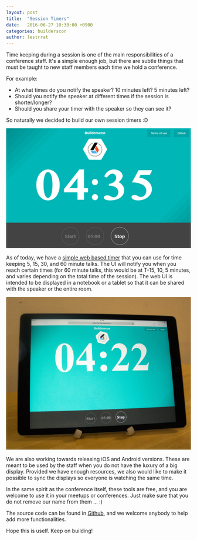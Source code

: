 ```yaml
---
layout: post
title:  "Session Timers"
date:   2016-06-27 10:30:00 +0900
categories: builderscon
author: lestrrat
---
```


Time keeping during a session is one of the main responsibilities of a conference staff. It's a simple enough job, but there are subtle things that must be taught to new staff members each time we hold a conference.

For example:
* At what times do you notify the speaker? 10 minutes left? 5 minutes left?
* Should you notify the speaker at different times if the session is shorter/longer?
* Should you share your timer with the speaker so they can see it?

So naturally we decided to build our own session timers :D

![](/assets/images/2016-06/web-timer.png)

As of today, we have a [simple web based timer](http://web.timer.builderscon.io) that you can use for time keeping 5, 15, 30, and 60 minute talks. The UI will notify you when you reach certain times (for 60 minute talks, this would be at T-15, 10, 5 minutes, and varies depending on the total time of the session). The web UI is intended to be displayed in a notebook or a tablet so that it can be shared with the speaker or the entire room.

![](/assets/images/2016-06/web-timer-ipad.jpeg)

We are also working towards releasing iOS and Android versions. These are meant to be used by the staff when you do not have the luxury of a big display. Provided we have enough resources, we also would like to make it possible to sync the displays so everyone is watching the same time.

In the same spirit as the conference itself, these tools are free, and you are welcome to use it in your meetups or conferences. Just make sure that you do not remove our name from them ... :)

The source code can be found in [Github](https://github.com/builderscon/session-timer), and we welcome anybody to help add more functionalities.

Hope this is uself. Keep on building!